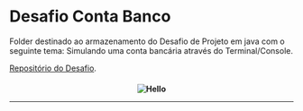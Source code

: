 # Desafio Conta Banco
Folder destinado ao armazenamento do Desafio de Projeto em java com o seguinte tema:
Simulando uma conta bancária através do Terminal/Console.

[Repositório do Desafio](https://github.com/digitalinnovationone/trilha-java-basico/tree/main/desafios/sintaxe).

<h4 align="center">
 
![Hello](https://user-images.githubusercontent.com/70382532/138322189-2db8df52-9dcb-40a0-88a8-c365466bd33d.gif)

<hr>